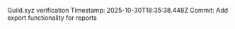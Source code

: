 Guild.xyz verification
Timestamp: 2025-10-30T18:35:38.448Z
Commit: Add export functionality for reports